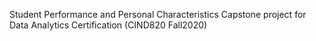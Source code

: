 Student Performance and Personal Characteristics
Capstone project for Data Analytics Certification (CIND820 Fall2020)

